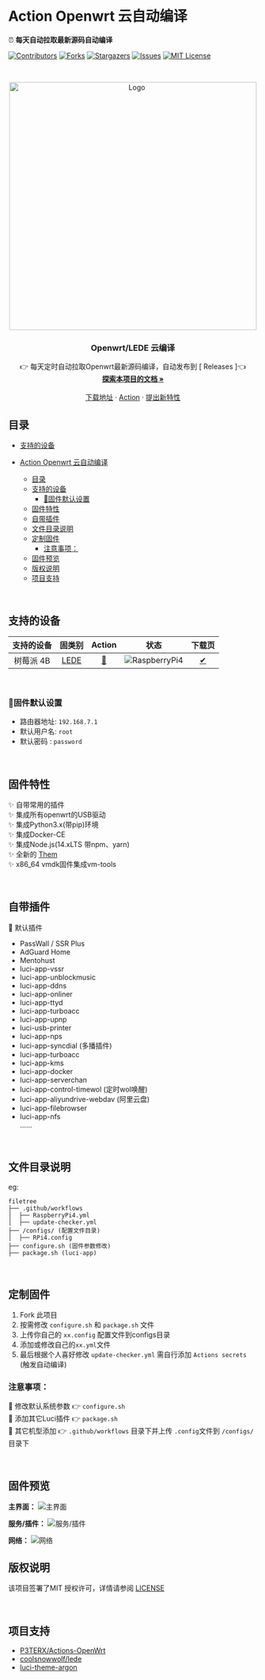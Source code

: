 

# Action Openwrt 云自动编译
⏰ **每天自动拉取最新源码自动编译**

[![Contributors][contributors-shield]][contributors-url]
[![Forks][forks-shield]][forks-url]
[![Stargazers][stars-shield]][stars-url]
[![Issues][issues-shield]][issues-url]
[![MIT License][license-shield]][license-url]

<br />

<p align="center">
  <a href="https://github.com/jlqwer/openwrt-rpi4">
    <img src="https://cdn.jsdelivr.net/gh/bigbugcc/Resource@master/github/openwrts/action1.jpg" alt="Logo" width="500" />
  </a>

  <h3 align="center">Openwrt/LEDE 云编译</h3>
  <p align="center">
    👉 每天定时自动拉取Openwrt最新源码编译，自动发布到 [<a herf="https://github.com/jlqwer/openwrt-rpi4/releases"> Releases </a>]👈
    <br />
    <a href="https://github.com/jlqwer/openwrt-rpi4"><strong>探索本项目的文档 »</strong></a>
    <br />
    <br />
    <a href="https://github.com/jlqwer/openwrt-rpi4/releases">下载地址</a>
    ·
    <a href="https://github.com/jlqwer/openwrt-rpi4/actions">Action</a>
    ·
    <a href="https://github.com/jlqwer/openwrt-rpi4/issues">提出新特性</a>
  </p>

</p>

## 目录

- [支持的设备](#支持的设备)  

- [Action Openwrt 云自动编译](#action-openwrt-云自动编译)
  - [目录](#目录)
  - [支持的设备](#支持的设备)
    - [🎯固件默认设置](#固件默认设置)
  - [固件特性](#固件特性)
  - [自带插件](#自带插件)
  - [文件目录说明](#文件目录说明)
  - [定制固件](#定制固件)
    - [注意事项：](#注意事项)
  - [固件预览](#固件预览)
  - [版权说明](#版权说明)
  - [项目支持](#项目支持)

<br>


## 支持的设备
|           支持的设备        |         固类别         |        Action         |            状态          |              下载页          |
| :------------------------: | :---------------------: | :-------------------: | :-------------------: | :--------------------------: |
|             树莓派 4B             |  [LEDE](https://github.com/coolsnowwolf/lede) | [🍕](https://github.com/jlqwer/openwrt-rpi4/actions/workflows/RaspberryPi4.yml) | ![RaspberryPi4](https://github.com/jlqwer/openwrt-rpi4/actions/workflows/RaspberryPi4.yml/badge.svg) |  [✔](https://github.com/jlqwer/openwrt-rpi4/releases) |

<br>

### 🎯固件默认设置   
- 路由器地址: `192.168.7.1`   
- 默认用户名: `root`   
- 默认密码  : `password`

<br>

## 固件特性
✨ 自带常用的插件   
✨ 集成所有openwrt的USB驱动   
✨ 集成Python3.x(带pip)环境   
✨ 集成Docker-CE   
✨ 集成Node.js(14.xLTS 带npm、yarn)   
✨ 全新的 [Them](https://github.com/jerrykuku/luci-theme-argon)  
✨ x86_64 vmdk固件集成vm-tools   

<br>

## 自带插件
🍕 默认插件
- PassWall / SSR Plus
- AdGuard Home
- Mentohust
- luci-app-vssr   
- luci-app-unblockmusic
- luci-app-ddns
- luci-app-onliner
- luci-app-ttyd
- luci-app-turboacc
- luci-app-upnp
- luci-usb-printer
- luci-app-nps
- luci-app-syncdial (多播插件)
- luci-app-turboacc
- luci-app-kms  
- luci-app-docker   
- luci-app-serverchan   
- luci-app-control-timewol (定时wol唤醒)   
- luci-app-aliyundrive-webdav (阿里云盘)  
- luci-app-filebrowser   
- luci-app-nfs   
......

<br>

## 文件目录说明
eg:

```
filetree 
├── .github/workflows
│  ├── RaspberryPi4.yml
│  ├── update-checker.yml
├── /configs/ (配置文件目录)
│  ├── RPi4.config
├── configure.sh (固件参数修改)
├── package.sh (luci-app)
```
<br>

## 定制固件 
1. Fork 此项目
2. 按需修改 ```configure.sh``` 和 ```package.sh``` 文件
3. 上传你自己的 ```xx.config``` 配置文件到configs目录 
4. 添加或修改自己的``````xx.yml``````文件 
5. 最后根据个人喜好修改 ```update-checker.yml``` 需自行添加 ```Actions secrets``` (触发自动编译)

### 注意事项：
📌 修改默认系统参数 👉 ```configure.sh```   
📌 添加其它Luci插件 👉 ```package.sh```  
📌 其它机型添加 👉 ```.github/workflows``` 目录下并上传 ```.config```文件到 ```/configs/```目录下

<br>

## 固件预览
**主界面：**
![主界面](https://cdn.jsdelivr.net/gh/bigbugcc/Resource@latest/github/openwrts/openwrt.png)

**服务/插件：**
![服务/插件](https://cdn.jsdelivr.net/gh/bigbugcc/Resource@latest/github/openwrts/service.png)

**网络：**
![网络](https://cdn.jsdelivr.net/gh/bigbugcc/Resource@latest/github/openwrts/network.png)

## 版权说明

该项目签署了MIT 授权许可，详情请参阅 [LICENSE](https://github.com/jlqwer/openwrt-rpi4/LICENSE)

<br>




## 项目支持
- [P3TERX/Actions-OpenWrt](https://github.com/P3TERX/Actions-OpenWrt)
- [coolsnowwolf/lede](https://github.com/coolsnowwolf/lede)
- [luci-theme-argon](https://github.com/jerrykuku/luci-theme-argon)

<!-- links -->
[your-project-path]:https://github.com/jlqwer/openwrt-rpi4/
[contributors-shield]: https://img.shields.io/github/contributors/jlqwer/openwrt-rpi4?style=flat-square
[contributors-url]: https://github.com/jlqwer/openwrt-rpi4/graphs/contributors
[forks-shield]: https://img.shields.io/github/forks/jlqwer/openwrt-rpi4?style=flat-square
[forks-url]: https://github.com/jlqwer/openwrt-rpi4/network/members
[stars-shield]: https://img.shields.io/github/stars/jlqwer/openwrt-rpi4?style=flat-square
[stars-url]: https://github.com/jlqwer/openwrt-rpi4/stargazers
[issues-shield]: https://img.shields.io/github/issues/jlqwer/openwrt-rpi4?style=flat-square
[issues-url]: https://img.shields.io/github/issues/jlqwer/openwrt-rpi4
[license-shield]: https://img.shields.io/github/license/jlqwer/openwrt-rpi4?style=flat-square
[license-url]: https://github.com/jlqwer/openwrt-rpi4/blob/main/LICENSE